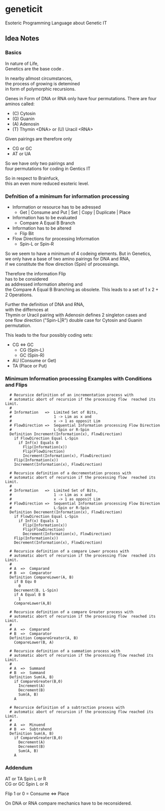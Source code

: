 # geneticit
Esoteric Programming Language about Genetic IT

## Idea Notes

### Basics

In nature of Life,  
Genetics are the base code .  

In nearby allmost circumstances,  
the process of growing is detemined  
in form of polymorphic recursions.

Genes in Form of DNA or RNA only have four permutations.
There are four aminos called:

* (C) Cytosin
* (G) Guanin
* (A) Adenosin
* (T) Thymin &lt;DNA&gt; or (U) Uracil &lt;RNA&gt;

Given pairings are therefore only

* CG or GC
* AT or UA

So we have only two pairings and  
four permutations for coding in Gentics IT

So in respect to Brainfuck,  
this an even more reduced esoteric level.

### Defnition of a minimum for information processing

* Information or resource has to be adressed
  * Get | Consume and Put | Set | Copy | Duplicate | Place
* Information has to be evaluated
  * Compare A Equal B Branch
* Information has to be altered
  * Flip Bit
* Flow Directions for processing Information
  * Spin-L or Spin-R
  
So we seem to have a minimum of 4 codeing elements.
But in Genetics,  
we only have a base of two amino pairings for DNA and RNA,  
if we constitute the flow direction (Spin) of processings.

Therefore the information Flip  
has to be considered  
as addressed information altering and    
the Compare A Equal B Branching as obsolete.
This leads to a set of 1 x 2 + 2 Operations.

Further the definition of DNA and RNA,  
with the differnces at  
Thymin or Uracil pairing with Adenosin
defines 2 singleton cases and  
one flow direction ("Spin-L|R") double case for 
Cytosin and Guanin permutation.

This leads to the four possibly coding sets:

* CG  <=> GC
  * CG (Spin-L) 
  * GC (Spin-R)
* AU (Consume or Get)
* TA (Place or Put)



### Minimum Information processing Examples with Conditions and Flips

```Genetics-IT
  # Recursice definition of an incrementation process with 
  # automatic abort of recursion if the processing flow  reached its Limit.
  # 
  # Information   =>  Limited Set of Bits,  
  #                   1 -> Lim as x and
  #                   x -> 1 as opposit Lim
  # FlowDirection =>  Sequential Information processing Flow Direction
  #                   L-Spin or R-Spin 
  Definition Increment(Information(x), FlowDirection)
    if FlowDirection Equal L-Spin
      if Inf(x) Equals 0
        Flip(Information(x))
        Flip(FlowDirection)
        Increment(Information(x), FlowDirection)
    Flip(Information(x))
    Increment(Information(x), FlowDirection)
```

```Genetics-IT
  # Recursice definition of a decrementation process with 
  # automatic abort of recursion if the processing flow  reached its Limit.
  # 
  # Information   =>  Limited Set of Bits,  
  #                   1 -> Lim as x and
  #                   x -> 1 as opposit Lim
  # FlowDirection =>  Sequential Information processing Flow Direction
  #                   L-Spin or R-Spin 
  Definition Decrement(Information(x), FlowDirection)
    if FlowDirection Equal L-Spin
      if Inf(x) Equals 1
        Flip(Information(x))
        Flip(FlowDirection)
        Decrement(Information(x), FlowDirection)
    Flip(Information(x))
    Decrement(Information(x), FlowDirection)
```

```Genetics-IT
  # Recursice definition of a compare Lower process with 
  # automatic abort of recursion if the processing flow  reached its Limit.
  # 
  # A  =>  Comparand
  # B  =>  Comparator
  Definition CompareLower(A, B)
    if B Equ 0
      0
    Decrement(B. L-Spin)
    if A Equal B B
      1
    CompareLower(A,B)
```

```Genetics-IT
  # Recursice definition of a compare Greater process with 
  # automatic abort of recursion if the processing flow  reached its Limit.
  # 
  # A  =>  Comparand
  # B  =>  Comparator
  Definition CompareGreator(A, B)
    CompareLower(B, A)
```


```Genetics-IT
  # Recursice definition of a summation process with 
  # automatic abort of recursion if the processing flow reached its Limit.
  # 
  # A  =>  Summand
  # B  =>  Summand
  Definition Sum(A, B)
    if CompareGreater(B,0)
      Increment(A)
      Decrement(B)
      Sum(A, B)
    A
```

```Genetics-IT
  # Recursice definition of a subtraction process with 
  # automatic abort of recursion if the processing flow reached its Limit.
  # 
  # A  =>  Minuend
  # B  =>  Subtrahend
  Definition Sum(A, B)
    if CompareGreater(B,0)
      Decrement(A)
      Decrement(B)
      Sum(A, B)
    A
```



### Addendum

AT or TA Spin L or R  
CG or GC Spin L or R  

Flip 1 or 0 = Consume <=> Place  

On DNA or RNA compare mechanics have to be reconsidered.  
